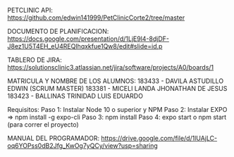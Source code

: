 PETCLINIC API: https://github.com/edwin141999/PetClinicCorte2/tree/master

DOCUMENTO DE PLANIFICACION: https://docs.google.com/presentation/d/1LjE9l4-8djDF-J8ez1U5T4EH_eU4REQIhqxkfue1Qw8/edit#slide=id.p

TABLERO DE JIRA: https://solutionsclinic3.atlassian.net/jira/software/projects/A0/boards/1

MATRICULA Y NOMBRE DE LOS ALUMNOS: 183433 - DAVILA ASTUDILLO EDWIN (SCRUM MASTER) 183381 - MICELI LANDA JHONATHAN DE JESUS 183423 - BALLINAS TRINIDAD LUIS EDUARDO

Requisitos:
Paso 1: Instalar Node 10 o superior y NPM
Paso 2: Instalar EXPO => npm install -g expo-cli
Paso 3: npm install
Paso 4: expo start o npm start (para correr el proyecto)

MANUAL DEL PROGRAMADOR: https://drive.google.com/file/d/1lUAjLC-oq6YOPss0dB2Jfg_KwOg7yQCy/view?usp=sharing

